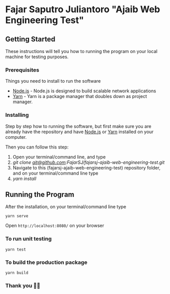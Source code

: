 # Fajar Saputro Juliantoro "Ajaib Web Engineering Test"

## Getting Started

These instructions will tell you how to running the program on your local machine for testing purposes.

### Prerequisites

Things you need to install to run the software

- [Node.js](https://nodejs.org/en/download/) - Node.js is designed to build scalable network applications
- [Yarn](https://classic.yarnpkg.com/en/docs/install/) - Yarn is a package manager that doubles down as project manager.

### Installing

Step by step how to running the software, but first make sure you are already have the repository and have [Node.js](https://nodejs.org/en/download/) or [Yarn](https://classic.yarnpkg.com/en/docs/install/) installed on your computer.

Then you can follow this step:

1. Open your terminal/command line, and type
2. _git clone git@github.com:FajarSJ/fajarsj-ajaib-web-engineering-test.git_
3. Navigate to this (fajarsj-ajaib-web-engineering-test) repository folder, and on your terminal/command line type
4. _yarn install_

## Running the Program

After the installation, on your terminal/command line type

```
yarn serve
```

Open `http://localhost:8080/` on your browser

### To run unit testing

```
yarn test
```

### To build the production package

```
yarn build
```

### Thank you 🙇‍♂️
